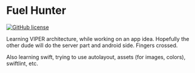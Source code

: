 # Fuel Hunter
[![GitHub license](https://img.shields.io/badge/license-MIT-lightgrey.svg?maxAge=2592000)](https://github.com/haint-labs/fuel-hunter-ios/blob/master/LICENSE)

Learning VIPER architecture, while working on an app idea. Hopefully the other dude will do the server part and android side. Fingers crossed.

Also learning swift, trying to use autolayout, assets (for images, colors), swiftlint, etc.
